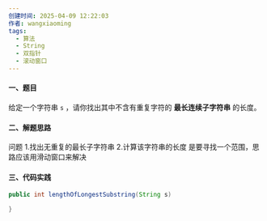 ```yaml
---
创建时间: 2025-04-09 12:22:03
作者: wangxiaoming
tags:
  - 算法
  - String
  - 双指针
  - 滚动窗口
---
```


#### 一、题目

给定一个字符串 `s` ，请你找出其中不含有重复字符的 **最长连续子字符串** 的长度。

#### 二、解题思路
问题 1.找出无重复的最长子字符串 2.计算该字符串的长度
是要寻找一个范围，思路应该用滑动窗口来解决

#### 三、代码实践
```java
public int lengthOfLongestSubstring(String s)

}
```

